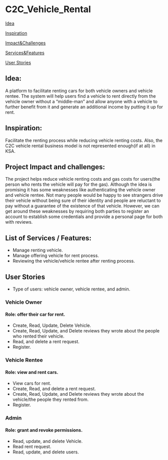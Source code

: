 # C2C_Vehicle_Rental
[Idea](https://github.com/jawaher-alqotym/C2C_Car_Rental/blob/main/README.md#idea "Idea")

[Inspiration](https://github.com/jawaher-alqotym/C2C_Car_Rental/blob/main/README.md#inspiration "Inspiration")

[Impact&Challenges](https://github.com/jawaher-alqotym/C2C_Car_Rental/blob/main/README.md#project-impact-and-challenges "Impact&Challenges")

[Services&Features](https://github.com/jawaher-alqotym/C2C_Car_Rental/blob/main/README.md#list-of-services--features "Services&Features")

[User Stories](https://github.com/jawaher-alqotym/C2C_Car_Rental/blob/main/README.md#user-stories "User Stories")
## Idea:
A platform to facilitate renting cars for both vehicle owners and vehicle rentee. The system will help users find a vehicle to rent directly from the vehicle owner without a “middle-man” and allow anyone with a vehicle to further benefit from it and generate an additional income by putting it up for rent.

## Inspiration:
Facilitate the renting process while reducing vehicle renting costs. Also, the C2C vehicle rental business model is not represented enough(if at all) in KSA.

## Project Impact and challenges:
The project helps reduce vehicle renting costs and gas costs for users(the person who rents the vehicle will pay for the gas). Although the idea is promising it has some weaknesses like authenticating the vehicle owner and vehicle rentee. Not many people would be happy to see strangers drive their vehicle without being sure of their identity and people are reluctant to pay without a guarantee of the existence of that vehicle. However, we can get around these weaknesses by requiring both parties to register an account to establish some credentials and provide a personal page for both with reviews.

## List of Services / Features:
- Manage renting vehicle.
- Manage offering vehicle for rent process.
- Reviewing the vehicle/vehicle rentee after renting process.


## User Stories
- Type of users: vehicle owner, vehicle rentee, and admin.

### Vehicle Owner
#### Role: offer their car for rent.
- Create, Read, Update, Delete Vehicle.
- Create, Read, Update, and Delete reviews they wrote about the people who rented their vehicle.
- Read, and delete a rent request.
- Register.


### Vehicle Rentee
#### Role: view and rent cars.
- View cars for rent.
- Create, Read, and delete a rent request.
- Create, Read, Update, and Delete reviews they wrote about the vehicle/the people they rented from.
- Register.

### Admin
#### Role: grant and revoke permissions.
- Read, update, and delete Vehicle. 
- Read rent request.
- Read, update, and delete users.

